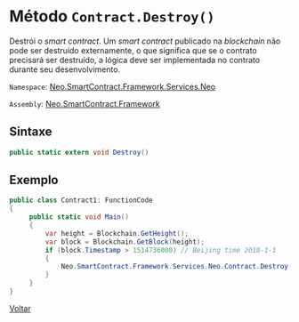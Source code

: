 # Método `Contract.Destroy()`

Destrói o *smart contract*. 
Um *smart contract* publicado na *blockchain* não pode ser destruído externamente, o que significa que se o contrato precisará ser destruído, a lógica deve ser implementada no contrato durante seu desenvolvimento.

`Namespace`: [Neo.SmartContract.Framework.Services.Neo](../../neo.md)

`Assembly`: [Neo.SmartContract.Framework](../../../dotnet.md)


## Sintaxe

```c#
public static extern void Destroy()
```

## Exemplo

```c#
public class Contract1: FunctionCode
{
     public static void Main()
     {
         var height = Blockchain.GetHeight();
         var block = Blockchain.GetBlock(height);
         if (block.Timestamp > 1514736000) // Beijing time 2018-1-1
         {
             Neo.SmartContract.Framework.Services.Neo.Contract.Destroy();
         }
     }
}
```



[Voltar](../Account.md)
